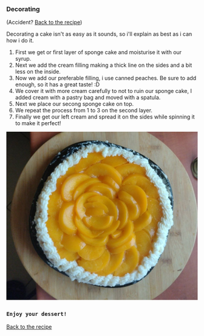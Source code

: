 ### Decorating

(Accident? [Back to the recipe](Recipie.md))

Decorating a cake isn't as easy as it sounds, so i'll explain as best as i can how i do it.

1. First we get or first layer of sponge cake and moisturise it with our syrup.
2. Next we add the cream filling making a thick line on the sides and a bit less on the inside.
3. Now we add our preferable filling, i use canned peaches. Be sure to add enough, so it has a great taste! :D
4. We cover it with more cream carefully to not to ruin our sponge cake, I added cream with a pastry bag and moved with a spatula.
5. Next we place our secong sponge cake on top.
6. We repeat the process from 1 to 3  on the second layer.
7. Finally we get our left cream and spread it on the sides while spinning it to make it perfect!

![Cake](0cake.jpg)
### **`Enjoy your dessert!`**

[Back to the recipe](Recipie.md)